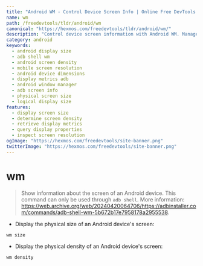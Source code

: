 ```yaml
---
title: "Android WM - Control Device Screen Info | Online Free DevTools by Hexmos"
name: wm
path: /freedevtools/tldr/android/wm
canonical: "https://hexmos.com/freedevtools/tldr/android/wm/"
description: "Control device screen information with Android WM. Manage display settings, determine screen density, and inspect resolutions using adb. Free online tool, no registration required."
category: android
keywords:
  - android display size
  - adb shell wm
  - android screen density
  - mobile screen resolution
  - android device dimensions
  - display metrics adb
  - android window manager
  - adb screen info
  - physical screen size
  - logical display size
features:
  - display screen size
  - determine screen density
  - retrieve display metrics
  - query display properties
  - inspect screen resolution
ogImage: "https://hexmos.com/freedevtools/site-banner.png"
twitterImage: "https://hexmos.com/freedevtools/site-banner.png"
---
```


# wm

> Show information about the screen of an Android device.
> This command can only be used through `adb shell`.
> More information: <https://web.archive.org/web/20240420064706/https://adbinstaller.com/commands/adb-shell-wm-5b672b17e7958178a2955538>.

- Display the physical size of an Android device's screen:

`wm size`

- Display the physical density of an Android device's screen:

`wm density`
